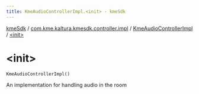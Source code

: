 ```yaml
---
title: KmeAudioControllerImpl.<init> - kmeSdk
---
```


[kmeSdk](../../index.html) / [com.kme.kaltura.kmesdk.controller.impl](../index.html) / [KmeAudioControllerImpl](index.html) / [&lt;init&gt;](./-init-.html)

# &lt;init&gt;

`KmeAudioControllerImpl()`

An implementation for handling audio in the room

